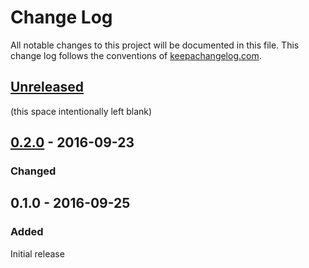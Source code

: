# Change Log
All notable changes to this project will be documented in this file. This change log follows the conventions of [keepachangelog.com](http://keepachangelog.com/).

## [Unreleased]
(this space intentionally left blank)

<!-- ### Added -->
<!-- ### Changed -->
<!-- ### Removed -->
<!-- ### Fixed -->

## [0.2.0] - 2016-09-23
### Changed

## 0.1.0 - 2016-09-25
### Added
Initial release

[Unreleased]: https://github.com/lambdaisland/uniontypes/compare/v0.2.0...HEAD
[0.2.0]: https://github.com/lambdaisland/uniontypes/compare/v0.1.0...v0.2.0
